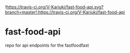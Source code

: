 !https://travis-ci.org/V-Kariuki/fast-food-api.svg?branch=master!:https://travis-ci.org/V-Kariuki/fast-food-api
# fast-food-api
repo for api endpoints for the fastfoodfast
